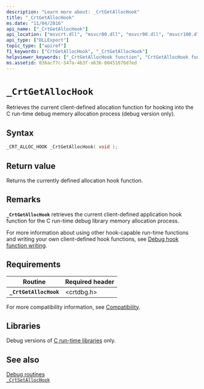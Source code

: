 ```yaml
---
description: "Learn more about: _CrtGetAllocHook"
title: "_CrtGetAllocHook"
ms.date: "11/04/2016"
api_name: ["_CrtGetAllocHook"]
api_location: ["msvcrt.dll", "msvcr80.dll", "msvcr90.dll", "msvcr100.dll", "msvcr100_clr0400.dll", "msvcr110.dll", "msvcr110_clr0400.dll", "msvcr120.dll", "msvcr120_clr0400.dll", "ucrtbase.dll"]
api_type: ["DLLExport"]
topic_type: ["apiref"]
f1_keywords: ["CrtGetAllocHook", "_CrtGetAllocHook"]
helpviewer_keywords: ["_CrtGetAllocHook function", "CrtGetAllocHook function"]
ms.assetid: 036acf7c-547a-4b3f-a636-80451070d7ed
---
```

# `_CrtGetAllocHook`

Retrieves the current client-defined allocation function for hooking into the C run-time debug memory allocation process (debug version only).

## Syntax

```C
_CRT_ALLOC_HOOK _CrtGetAllocHook( void );
```

## Return value

Returns the currently defined allocation hook function.

## Remarks

**`_CrtGetAllocHook`** retrieves the current client-defined application hook function for the C run-time debug library memory allocation process.

For more information about using other hook-capable run-time functions and writing your own client-defined hook functions, see [Debug hook function writing](../crt-debugging-techniques.md#debug-hook-function-writing).

## Requirements

| Routine | Required header |
|---|---|
| **`_CrtGetAllocHook`** | \<crtdbg.h> |

For more compatibility information, see [Compatibility](../compatibility.md).

## Libraries

Debug versions of [C run-time libraries](../crt-library-features.md) only.

## See also

[Debug routines](../debug-routines.md)\
[`_CrtSetAllocHook`](crtsetallochook.md)
